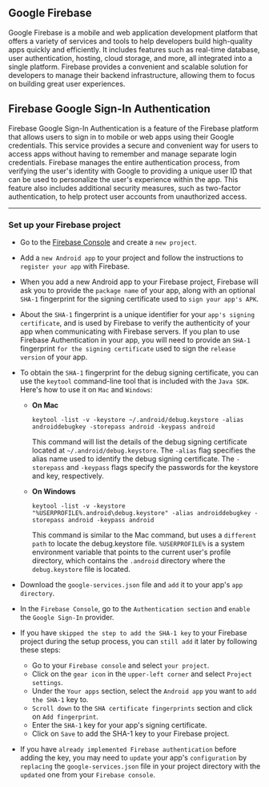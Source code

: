 ## Google Firebase

Google Firebase is a mobile and web application development platform that offers a variety of services and tools to help developers build high-quality apps quickly and efficiently. It includes features such as real-time database, user authentication, hosting, cloud storage, and more, all integrated into a single platform. Firebase provides a convenient and scalable solution for developers to manage their backend infrastructure, allowing them to focus on building great user experiences.

## Firebase Google Sign-In Authentication

Firebase Google Sign-In Authentication is a feature of the Firebase platform that allows users to sign in to mobile or web apps using their Google credentials. This service provides a secure and convenient way for users to access apps without having to remember and manage separate login credentials. Firebase manages the entire authentication process, from verifying the user's identity with Google to providing a unique user ID that can be used to personalize the user's experience within the app. This feature also includes additional security measures, such as two-factor authentication, to help protect user accounts from unauthorized access.
****
### Set up your Firebase project

- Go to the [Firebase Console](https://console.firebase.google.com/) and create a `new project`.


- Add a `new Android app` to your project and follow the instructions to `register your app` with Firebase.


- When you add a new Android app to your Firebase project, Firebase will ask you to provide the `package name` of your app, along with an optional `SHA-1` fingerprint for the signing certificate used to `sign your app's APK`.


- About the `SHA-1` fingerprint is a unique identifier for your `app's signing certificate`, and is used by Firebase to verify the authenticity of your app when communicating with Firebase servers. If you plan to use Firebase Authentication in your app, you will need to provide an `SHA-1` fingerprint `for the signing certificate` used to sign the `release version` of your app.


- To obtain the `SHA-1` fingerprint for the debug signing certificate, you can use the `keytool` command-line tool that is included with the `Java SDK`. Here's how to use it on `Mac` and `Windows`:
  

  - **On Mac**
    ```shell
    keytool -list -v -keystore ~/.android/debug.keystore -alias androiddebugkey -storepass android -keypass android
    ```
    This command will list the details of the debug signing certificate located at `~/.android/debug.keystore`. The `-alias` flag specifies the alias name used to identify the debug signing certificate. The `-storepass` and `-keypass` flags specify the passwords for the keystore and key, respectively.
  

  - **On Windows**
    ```shell 
    keytool -list -v -keystore "%USERPROFILE%.android\debug.keystore" -alias androiddebugkey -storepass android -keypass android
    ```
    This command is similar to the Mac command, but uses a `different path` to locate the debug.keystore file. `%USERPROFILE%` is a system environment variable that points to the current user's profile directory, which contains the `.android` directory where the `debug.keystore` file is located.


- Download the `google-services.json` file and `add` it to your app's `app directory`.


- In the `Firebase Console`, go to the `Authentication section` and `enable` the `Google Sign-In` provider.


- If you have `skipped the step to add the SHA-1 key` to your Firebase project during the setup process, you can `still add` it later by following these steps:

  - Go to your `Firebase console` and select `your project`.
  - Click on the `gear icon` in the `upper-left corner` and select `Project settings`.
  - Under the `Your apps` section, select the `Android app` you want to `add the SHA-1` key to.
  - `Scroll down` to the `SHA certificate fingerprints` section and click on `Add fingerprint`.
  - Enter the `SHA-1` key for your app's signing certificate.
  - Click on `Save` to add the SHA-1 key to your Firebase project.


- If you have `already implemented Firebase authentication` before adding the key, you may need to `update` your app's `configuration` by `replacing` the `google-services.json` file in your project directory with the `updated` one from your `Firebase console`.